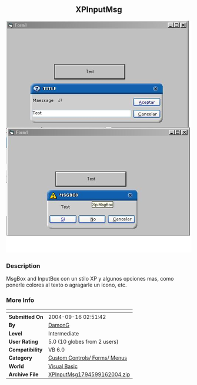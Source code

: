 ﻿<div align="center">

## XPInputMsg

<img src="PIC2004916146531886.jpg">
</div>

### Description

MsgBox and InputBox con un stilo XP y algunos opciones mas, como ponerle colores al texto o agragarle un icono, etc.
 
### More Info
 


<span>             |<span>
---                |---
**Submitted On**   |2004-09-16 02:51:42
**By**             |[DamonG](https://github.com/Planet-Source-Code/PSCIndex/blob/master/ByAuthor/damong.md)
**Level**          |Intermediate
**User Rating**    |5.0 (10 globes from 2 users)
**Compatibility**  |VB 6\.0
**Category**       |[Custom Controls/ Forms/  Menus](https://github.com/Planet-Source-Code/PSCIndex/blob/master/ByCategory/custom-controls-forms-menus__1-4.md)
**World**          |[Visual Basic](https://github.com/Planet-Source-Code/PSCIndex/blob/master/ByWorld/visual-basic.md)
**Archive File**   |[XPInputMsg1794599162004\.zip](https://github.com/Planet-Source-Code/damong-xpinputmsg__1-56216/archive/master.zip)









